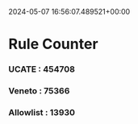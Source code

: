 2024-05-07 16:56:07.489521+00:00
# Rule Counter 
 ### UCATE : 454708

 ### Veneto : 75366

 ### Allowlist : 13930